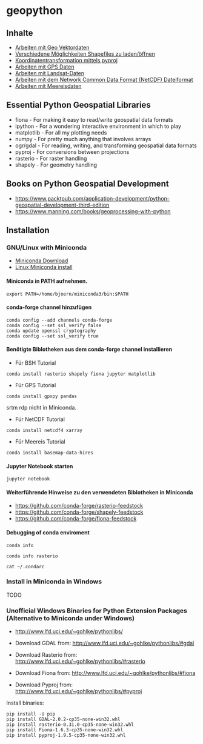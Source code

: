 # geopython

## Inhalte

- [Arbeiten mit Geo Vektordaten](bsh.ipynb)
- [Verschiedene Möglichkeiten Shapefiles zu laden/öffnen](shapefiles.ipynb)
- [Koordinatentransformation mittels pyproj](proj4.ipynb)
- [Arbeiten mit GPS Daten](bsh.ipynb)
- [Arbeiten mit Landsat-Daten](Landsat.ipynb)
- [Arbeiten mit dem Network Common Data Format (NetCDF) Dateiformat](netcdf.ipynb)
- [Arbeiten mit Meereisdaten](meereisdaten.ipynb)

## Essential Python Geospatial Libraries

- fiona - For making it easy to read/write geospatial data formats
- ipython - For a wondering interactive environment in which to play
- matplotlib - For all my plotting needs
- numpy - For pretty much anything that involves arrays
- ogr/gdal - For reading, writing, and transforming geospatial data formats
- pyproj - For conversions between projections
- rasterio - For raster handling
- shapely - For geometry handling

## Books on Python Geospatial Development
- https://www.packtpub.com/application-development/python-geospatial-development-third-edition
- https://www.manning.com/books/geoprocessing-with-python

## Installation

### GNU/Linux with Miniconda
- [Miniconda Download](https://conda.io/miniconda.html)
- [Linux Miniconda install](https://conda.io/docs/install/quick.html#linux-miniconda-install)

#### Miniconda in PATH aufnehmen.
```
export PATH=/home/bjoern/miniconda3/bin:$PATH
```

#### conda-forge channel hinzufügen
```
conda config --add channels conda-forge
conda config --set ssl_verify false
conda update openssl cryptography
conda config --set ssl_verify true
```

#### Benötigte Biblotheken aus dem conda-forge channel installieren

- Für BSH Tutorial
```
conda install rasterio shapely fiona jupyter matplotlib
```
- Für GPS Tutorial
```
conda install gpxpy pandas
```
srtm rdp nicht in Miniconda.
- Für NetCDF Tutorial
```
conda install netcdf4 xarray
```
- Für Meereis Tutorial
```
conda install basemap-data-hires
```

#### Jupyter Notebook starten
```
jupyter notebook
```

#### Weiterführende Hinweise zu den verwendeten Biblotheken in Miniconda
- https://github.com/conda-forge/rasterio-feedstock
- https://github.com/conda-forge/shapely-feedstock
- https://github.com/conda-forge/fiona-feedstock

#### Debugging of conda enviroment
```
conda info

conda info rasterio

cat ~/.condarc
```
### Install in Miniconda in Windows
TODO

### Unofficial Windows Binaries for Python Extension Packages (Alternative to Miniconda under Windows)
- http://www.lfd.uci.edu/~gohlke/pythonlibs/

- Download GDAL from: http://www.lfd.uci.edu/~gohlke/pythonlibs/#gdal
- Download Rasterio from: http://www.lfd.uci.edu/~gohlke/pythonlibs/#rasterio
- Download Fiona from: http://www.lfd.uci.edu/~gohlke/pythonlibs/#fiona
- Download Pyproj from: http://www.lfd.uci.edu/~gohlke/pythonlibs/#pyproj

Install binaries:

```
pip install -U pip
pip install GDAL-2.0.2-cp35-none-win32.whl
pip install rasterio-0.31.0-cp35-none-win32.whl
pip install Fiona-1.6.3-cp35-none-win32.whl
pip install pyproj-1.9.5-cp35-none-win32.whl
```

